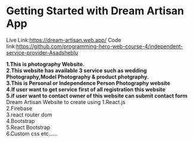 # Getting Started with Dream Artisan App

Live Link:https://dream-artisan.web.app/ 
Code link:https://github.com/programming-hero-web-course-4/independent-service-provider-Asadsheblu



**1.This is photography Website.** 
<br/>
**2.This website has available 3 service such as wedding Photography,Model Photography & product photgraphy.**
<br/>
**3.This is Personal or Independence Person Photography website**
<br />
**4.If user want to get service first of all registration this website**
<br>
**5.if user want to contact owner of this website can submit contact form**
Dream Artisan Website to create using 
1.React.js
<br>
2.Firebase
<br>
3.react router dom
<br>
4.Bootstrap
<br>
5.React Bootstrap
<br>
6.Custom css
etc......